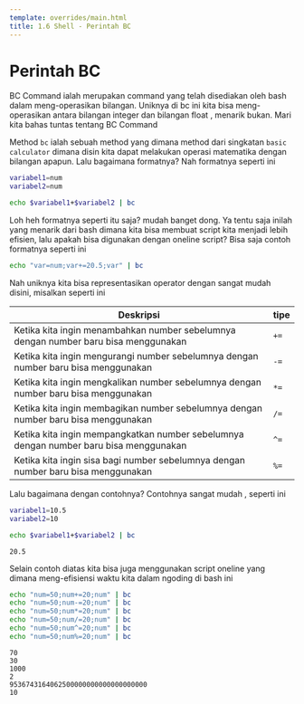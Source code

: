 ```yaml
---
template: overrides/main.html
title: 1.6 Shell - Perintah BC
---
```


# Perintah BC

BC Command ialah merupakan command yang telah disediakan oleh bash dalam meng-operasikan bilangan. Uniknya di bc ini kita bisa meng-operasikan antara bilangan integer dan bilangan float , menarik bukan. Mari kita bahas tuntas tentang BC Command

Method `bc` ialah sebuah method yang dimana method dari singkatan `basic calculator` dimana disin kita dapat melakukan operasi matematika dengan bilangan apapun. Lalu bagaimana formatnya? Nah formatnya seperti ini

```bash
variabel1=num
variabel2=num

echo $variabel1+$variabel2 | bc
```

Loh heh formatnya seperti itu saja? mudah banget dong. Ya tentu saja inilah yang menarik dari bash dimana kita bisa membuat script kita menjadi lebih efisien, lalu apakah bisa digunakan dengan oneline script? Bisa saja contoh formatnya seperti ini

```bash
echo "var=num;var+=20.5;var" | bc
```

Nah uniknya kita bisa representasikan operator dengan sangat mudah disini, misalkan seperti ini

| Deskripsi | tipe |
| --------| ------ |
| Ketika kita ingin menambahkan number sebelumnya dengan number baru bisa menggunakan | `+=` |
| Ketika kita ingin mengurangi number sebelumnya dengan number baru bisa menggunakan | `-=` |
| Ketika kita ingin mengkalikan number sebelumnya dengan number baru bisa menggunakan | `*=` |
| Ketika kita ingin membagikan number sebelumnya dengan number baru bisa menggunakan | `/=` |
| Ketika kita ingin mempangkatkan number sebelumnya dengan number baru bisa menggunakan | `^=` |
| Ketika kita ingin sisa bagi number sebelumnya dengan number baru bisa menggunakan | `%=` |

Lalu bagaimana dengan contohnya? Contohnya sangat mudah , seperti ini 

```bash
variabel1=10.5
variabel2=10

echo $variabel1+$variabel2 | bc
```
``` title="Output"
20.5
```

Selain contoh diatas kita bisa juga menggunakan script oneline yang dimana meng-efisiensi waktu kita dalam ngoding di bash ini

```bash linenums="1"
echo "num=50;num+=20;num" | bc
echo "num=50;num-=20;num" | bc
echo "num=50;num*=20;num" | bc
echo "num=50;num/=20;num" | bc
echo "num=50;num^=20;num" | bc
echo "num=50;num%=20;num" | bc
```
``` title="Outputnya:" linenums="1"
70
30
1000
2
9536743164062500000000000000000000
10
```
